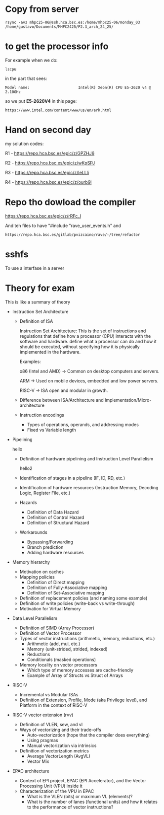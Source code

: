 # Copy from server

~~~
rsync -avz mhpc25-06@ssh.hca.bsc.es:/home/mhpc25-06/monday_03 /home/gustavo/Documents/MHPC2425/P2.3_arch_24_25/
~~~

# to get the processor info 
For example when we do:
~~~
lscpu
~~~
in the part that sees:
~~~
Model name:                      Intel(R) Xeon(R) CPU E5-2620 v4 @ 2.10GHz
~~~
so we put **E5-2620V4** in this page:
~~~
https://www.intel.com/content/www/us/en/ark.html
~~~

# Hand on second day
 
my solution codes:

R1 - https://repo.hca.bsc.es/epic/z/GPZHJ6

R2 - https://repo.hca.bsc.es/epic/z/wKpSPJ

R3 - https://repo.hca.bsc.es/epic/z/IeLLli

R4 - https://repo.hca.bsc.es/epic/z/ourb9l

# Repo tho dowload the compiler

https://repo.hca.bsc.es/epic/z/rRFc_I 

And teh files to have "#include "rave_user_events.h" and 
~~~
https://repo.hca.bsc.es/gitlab/pvizcaino/rave/-/tree/refactor
~~~

# sshfs 

To use a interfase in a server 

# Theory for exam
This is like a summary of theory 

* Instruction Set Architecture
	* Definition of ISA

      Instruction Set Architecture:
      This is the set of instructions and regulations that define how a processor (CPU) interacts with the software and hardware.
      define what a processor can do and how it should be executed, without specifying how it is physically implemented in the hardware.

      Examples:

      x86 (Intel and AMD) → Common on desktop computers and servers.

      ARM → Used on mobile devices, embedded and low power servers.

      RISC-V → ISA open and modular in growth. 

	* Difference between ISA/Architecture and Implementation/Micro-architecture
	* Instruction encodings
		* Types of operations, operands, and addressing modes
		* Fixed vs Variable length

* Pipelining

   hello 

	* Definition of hardware pipelining and Instruction Level Parallelism

      hello2

	* Identification of stages in a pipeline (IF, ID, RD, etc.)
	* Identification of hardware resources (Instruction Memory, Decoding Logic, Register File, etc.)
	* Hazards
		* Definition of Data Hazard
		* Definition of Control Hazard
		* Definition of Structural Hazard
	* Workarounds
		* Bypassing/Forwarding
		* Branch prediction
		* Adding hardware resources
* Memory hierarchy
	* Motivation on caches
	* Mapping policies
		* Definition of Direct mapping
		* Definition of Fully-Associative mapping
		* Definition of Set-Associative mapping
	* Definition of replacement policies (and naming some example)
	* Definition of write policies (write-back vs write-through)
	* Motivation for Virtual Memory
* Data Level Parallelism
	* Definition of SIMD (Array Processor)
	* Definition of Vector Processor
	* Types of vector instructions (arithmetic, memory, reductions, etc.)
		* Arithmetic (add, mul, etc.)
		* Memory (unit-strided, strided, indexed)
		* Reductions
		* Conditionals (masked operations)
	* Memory locality on vector processors
		* Which type of memory accesses are cache-friendly
		* Example of Array of Structs vs Struct of Arrays
* RISC-V
	* Incremental vs Modular ISAs
	* Definition of Extension, Profile, Mode (aka Privilege level), and Platform in the context of RISC-V
* RISC-V vector extension (rvv)
	* Definition of VLEN, sew, and vl
	* Ways of vectorizing and their trade-offs
		* Auto-vectorization (hope that the compiler does everything)
		* Using pragmas
		* Manual vectorization via intrinsics
	* Definition of vectorization metrics
		* Average VectorLength (AvgVL)
		* Vector Mix
* EPAC architecture
	* Context of EPI project, EPAC (EPI Accelerator), and the Vector Processing Unit (VPU) inside it
	* Characterization of the VPU in EPAC
		* What is the VLEN (bits) or maximum VL (elements)?
		* What is the number of lanes (functional units) and how it relates to the performance of vector instructions?
